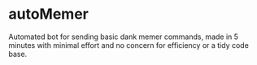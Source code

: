# autoMemer
Automated bot for sending basic dank memer commands, made in 5 minutes with minimal effort and no concern for efficiency or a tidy code base.
